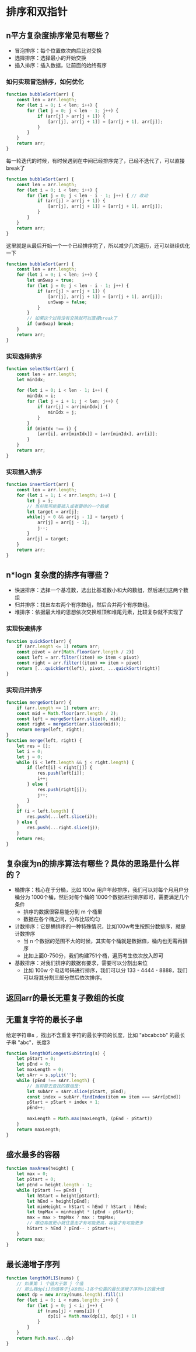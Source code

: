 # 排序和双指针

## n平方复杂度排序常见有哪些？

- 冒泡排序：每个位置依次向后比对交换
- 选择排序：选择最小的开始交换
- 插入排序：插入数据，让前面的始终有序

### 如何实现冒泡排序，如何优化

```js
function bubbleSort(arr) {
    const len = arr.length;
    for (let i = 0; i < len; i++) {
        for (let j = 0; j < len - 1; j++) {
            if (arr[j] > arr[j + 1]) {
                [arr[j], arr[j + 1]] = [arr[j + 1], arr[j]];
            }
        }
    }
    return arr;
}
```

每一轮迭代的时候，有时候遇到在中间已经排序完了，已经不迭代了，可以直接break了

```js
function bubbleSort(arr) {
    const len = arr.length;
    for (let i = 0; i < len; i++) {
        for (let j = 0; j < len - i - 1; j++) { // 改动
            if (arr[j] > arr[j + 1]) {
                [arr[j], arr[j + 1]] = [arr[j + 1], arr[j]];
            }
        }
    }
    return arr;
}
```

这里就是从最后开始一个一个已经排序完了，所以减少几次遍历，还可以继续优化一下

```js
function bubbleSort(arr) {
    const len = arr.length;
    for (let i = 0; i < len; i++) {
		let unSwap = true;
        for (let j = 0; j < len - i - 1; j++) {
            if (arr[j] > arr[j + 1]) {
                [arr[j], arr[j + 1]] = [arr[j + 1], arr[j]];
                unSwap = false;
            }
        }
        // 如果这个过程没有交换就可以直接break了
        if (unSwap) break;
    }
    return arr;
}
```

### 实现选择排序

```js
function selectSort(arr) {
    const len = arr.length;
    let minIdx;
    
    for (let i = 0; i < len - 1; i++) {
        minIdx = i;
        for (let j = i + 1; j < len; j++) {
            if (arr[j] < arr[minIdx]) {
                minIdx = j;
            }
        }
        if (minIdx !== i) {
            [arr[i], arr[minIdx]] = [arr[minIdx], arr[i]];
        }
    }
    return arr;
}
```

### 实现插入排序

```js
function insertSort(arr) {
    const len = arr.length;
    for (let i = 1; i < arr.length; i++) {
        let j = i;
        // 当前我可能要插入或者要排的一个数据
        let target = arr[j];
        while(j > 0 && arr[j - 1] > target) {
            arr[j] = arr[j - 1];
            j--;
        }
        arr[j] = target;
    }
    return arr;
}
```

## n*logn 复杂度的排序有哪些？

- 快速排序：选择一个基准数，选出比基准数小和大的数组，然后递归这两个数组
- 归并排序：找出左右两个有序数组，然后合并两个有序数组。
- 堆排序：依据最大堆的思想依次交换堆顶和堆尾元素，比较复杂就不实现了

### 实现快速排序

```js
function quickSort(arr) {
    if (arr.length <= 1) return arr;
    const pivot = arr[Math.floor(arr.length / 2)]
	const left = arr.filter((item) => item < pivot)
	const right = arr.filter((item) => item > pivot)
	return [...quickSort(left), pivot, ...quickSort(right)]
}
```

### 实现归并排序

```js
function mergeSort(arr) {
    if (arr.length <= 1) return arr;
    const mid = Math.floor(arr.length / 2);
    const left = mergeSort(arr.slice(0, mid));
    const right = mergeSort(arr.slice(mid));
    return merge(left, right);
}
function merge(left, right) {
    let res = [];
    let i = 0;
    let j = 0;
    while (i < left.length && j < right.length) {
        if (left[i] < right[j]) {
            res.push(left[i]);
            i++;
        } else {
            res.push(right[j]);
            j++;
        }
    }
    if (i < left.length) {
        res.push(...left.slice(i));
    } else {
        res.push(...right.slice(j));
    }
    return res;
}
```

## 复杂度为n的排序算法有哪些？具体的思路是什么样的？

- 桶排序：核心在于分桶，比如 100w 用户年龄排序，我们可以对每个月用户分桶分为 1000个桶，然后对每个桶的 1000个数据进行排序即可，需要满足几个条件
  - 排序的数据很容易能分到 m 个桶里
  - 数据在各个桶之间，分布比较均匀
- 计数排序：它是桶排序的一种特殊情况，比如100w考生按照分数排序，就是计数排序
  - 当 n 个数据的范围不大的时候，其实每个桶就是数据值，桶内也无需再排序
  - 比如上面0-750分，我们构建751个桶，遍历考生依次放入即可
- 基数排序：对我们排序的数据有要求，需要可以分割出来位
  - 比如 100w 个电话号码进行排序，我们可以分 133 - 4444 - 8888，我们可以将其分割三部分然后依次排序。

## 返回arr的最长无重复子数组的长度

## 无重复字符的最长子串

给定字符串s ，找出不含重复字符的最长字符的长度，比如 "abcabcbb" 的最长子串 "abc"，长度3

```js
function lengthOfLongestSubString(s) {
    let pStart = 0;
    let pEnd = 0;
    let maxLength = 0;
    let sArr = s.split('');
	while (pEnd !== sArr.length) {
        // 当前要去查找的数组是:
        let subArr = sArr.slice(pStart, pEnd);
        const index = subArr.findIndex(item => item === sArr[pEnd])
        pStart = pStart + index + 1;
        pEnd++;
        
        maxLength = Math.max(maxLength, (pEnd - pStart))
    }
    return maxLength;
}
```

## 盛水最多的容器

```js
function maxArea(height) {
    let max = 0;
    let pStart = 0;
    let pEnd = height.length - 1;
    while (pStart !== pEnd) {
        let hStart = height[pStart];
        let hEnd = height[pEnd];
        let minHeight = hStart < hEnd ? hStart : hEnd;
        let tmpMax = minHeight * (pEnd - pStart);
        max = max > tmpMax ? max : tmpMax;
        // 哪边高度更小就往里走才有可能更高，容量才有可能更多
        hStart > hEnd ? pEnd-- : pStart++;
    }
    return max;
}
```

## 最长递增子序列

```js
function lengthOfLIS(nums) {
    // 如果第 i 个值大于第 j 个值
    // 那么我dp[i]的值等于j从0到i-1各个位置的最长递增子序列+1的最大值
    const dp = new Array(nums.length).fill(1)
    for (let i = 0; i < nums.length; i++) {
        for (let j = 0; j < i; j++) {
            if (nums[j] < nums[i]) {
                dp[i] = Math.max(dp[i], dp[j] + 1)
            }
        }
    }
    return Math.max(...dp)
}
```

